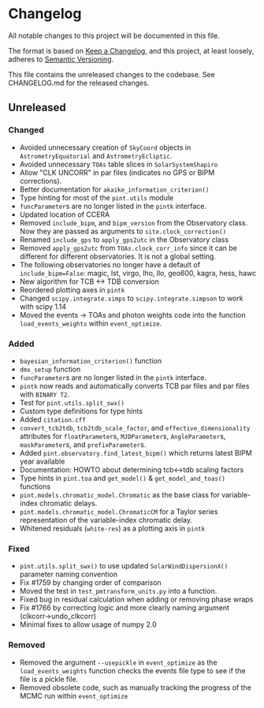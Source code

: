 # Changelog
All notable changes to this project will be documented in this file.

The format is based on [Keep a Changelog](https://keepachangelog.com/en/1.0.0/),
and this project, at least loosely, adheres to [Semantic Versioning](https://semver.org/spec/v2.0.0.html).

This file contains the unreleased changes to the codebase. See CHANGELOG.md for
the released changes.

## Unreleased
### Changed
- Avoided unnecessary creation of `SkyCoord` objects in `AstrometryEquatorial` and `AstrometryEcliptic`.
- Avoided unnecessary `TOAs` table slices in `SolarSystemShapiro`
- Allow "CLK UNCORR" in par files (indicates no GPS or BIPM corrections). 
- Better documentation for `akaike_information_criterion()`
- Type hinting for most of the `pint.utils` module
- `funcParameter`s are no longer listed in the `pintk` interface.
- Updated location of CCERA
- Removed `include_bipm`, and `bipm_version` from the Observatory class. Now they are passed as arguments to `site.clock_correction()`
- Renamed `include_gps` to `apply_gps2utc` in the Observatory class
- Removed `apply_gps2utc` from `TOAs.clock_corr_info` since it can be different for different observatories. It is not a global setting.
- The following observatories no longer have a default of `include_bipm=False`: magic, lst, virgo, lho, llo, geo600, kagra, hess, hawc
- New algorithm for TCB <-> TDB conversion
- Reordered plotting axes in `pintk`
- Changed `scipy.integrate.simps` to `scipy.integrate.simpson` to work with scipy 1.14
- Moved the events -> TOAs and photon weights code into the function `load_events_weights` within `event_optimize`.
### Added
- `bayesian_information_criterion()` function 
- `dmx_setup` function
- `funcParameter`s are no longer listed in the `pintk` interface.
- `pintk` now reads and automatically converts TCB par files and par files with `BINARY T2`.
- Test for `pint.utils.split_swx()`
- Custom type definitions for type hints
- Added `citation.cff`
- `convert_tcb2tdb`, `tcb2tdb_scale_factor`, and `effective_dimensionality` attributes for `floatParameter`s, `MJDParameter`s, `AngleParameter`s, `maskParameter`s, and `prefixParameter`s.
- Added `pint.observatory.find_latest_bipm()` which returns latest BIPM year available
- Documentation: HOWTO about determining tcb<->tdb scaling factors
- Type hints in `pint.toa` and `get_model()` & `get_model_and_toas()` functions
- `pint.models.chromatic_model.Chromatic` as the base class for variable-index chromatic delays.
- `pint.models.chromatic_model.ChromaticCM` for a Taylor series representation of the variable-index chromatic delay.
- Whitened residuals (`white-res`) as a plotting axis in `pintk`
### Fixed
- `pint.utils.split_swx()` to use updated `SolarWindDispersionX()` parameter naming convention 
- Fix #1759 by changing order of comparison
- Moved the test in `test_pmtransform_units.py` into a function.
- Fixed bug in residual calculation when adding or removing phase wraps
- Fix #1766 by correcting logic and more clearly naming argument (clkcorr->undo_clkcorr)
- Minimal fixes to allow usage of numpy 2.0
### Removed
- Removed the argument `--usepickle` in `event_optimize` as the `load_events_weights` function checks the events file type to see if the 
file is a pickle file.
- Removed obsolete code, such as manually tracking the progress of the MCMC run within `event_optimize`
